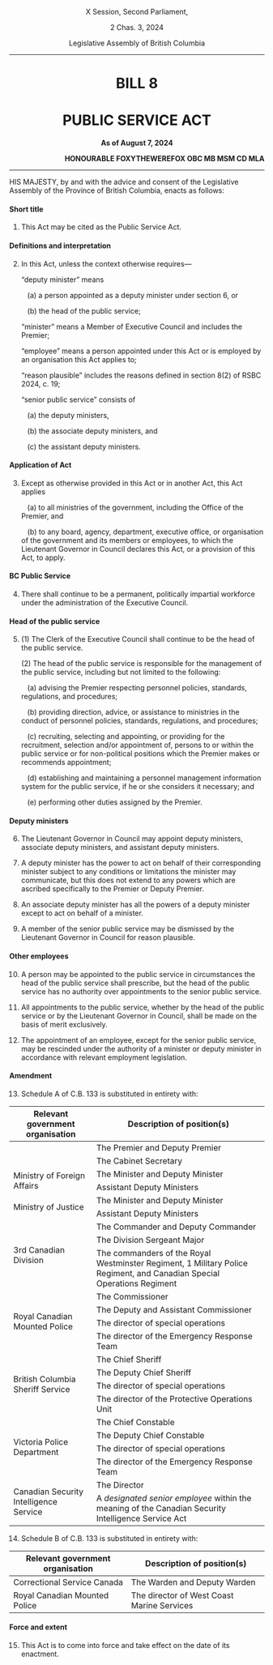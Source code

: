 <div align="center">

X Session, Second Parliament,

2 Chas. 3, 2024

Legislative Assembly of British Columbia

<hr/>

<h1>BILL 8</h1>
<h1>PUBLIC SERVICE ACT</h1>

**As of August 7, 2024**

</div>

<div align="right">

**HONOURABLE FOXYTHEWEREFOX OBC MB MSM CD MLA**

</div>

<hr/>

HIS MAJESTY, by and with the advice and consent of the Legislative Assembly of the Province of British Columbia, enacts as follows:

#### Short title

1. This Act may be cited as the Public Service Act.

#### Definitions and interpretation

2. In this Act, unless the context otherwise requires—

   “deputy minister” means

   &nbsp;&nbsp;&nbsp;(a) a person appointed as a deputy minister under section 6, or

   &nbsp;&nbsp;&nbsp;(b) the head of the public service;

   “minister” means a Member of Executive Council and includes the Premier;

   “employee” means a person appointed under this Act or is employed by an organisation this Act applies to;

   “reason plausible” includes the reasons defined in section 8(2) of RSBC 2024, c. 19;

   “senior public service” consists of

   &nbsp;&nbsp;&nbsp;(a) the deputy ministers,

   &nbsp;&nbsp;&nbsp;(b) the associate deputy ministers, and

   &nbsp;&nbsp;&nbsp;(c) the assistant deputy ministers.

#### Application of Act

3. Except as otherwise provided in this Act or in another Act, this Act applies

   &nbsp;&nbsp;&nbsp;(a) to all ministries of the government, including the Office of the Premier, and

   &nbsp;&nbsp;&nbsp;(b) to any board, agency, department, executive office, or organisation of the government and its members or employees, to which the Lieutenant Governor in Council declares this Act, or a provision of this Act, to apply.

#### BC Public Service

4. There shall continue to be a permanent, politically impartial workforce under the administration of the Executive Council.

#### Head of the public service

5. (1) The Clerk of the Executive Council shall continue to be the head of the public service.

   (2) The head of the public service is responsible for the management of the public service, including but not limited to the following:

   &nbsp;&nbsp;&nbsp;(a) advising the Premier respecting personnel policies, standards, regulations, and procedures;

   &nbsp;&nbsp;&nbsp;(b) providing direction, advice, or assistance to ministries in the conduct of personnel policies, standards, regulations, and procedures;

   &nbsp;&nbsp;&nbsp;(c) recruiting, selecting and appointing, or providing for the recruitment, selection and/or appointment of, persons to or within the public service or for non-political positions which the Premier makes or recommends appointment;

   &nbsp;&nbsp;&nbsp;(d) establishing and maintaining a personnel management information system for the public service, if he or she considers it necessary; and

   &nbsp;&nbsp;&nbsp;(e) performing other duties assigned by the Premier.

#### Deputy ministers

6. The Lieutenant Governor in Council may appoint deputy ministers, associate deputy ministers, and assistant deputy ministers.

7. A deputy minister has the power to act on behalf of their corresponding minister subject to any conditions or limitations the minister may communicate, but this does not extend to any powers which are ascribed specifically to the Premier or Deputy Premier.

8. An associate deputy minister has all the powers of a deputy minister except to act on behalf of a minister.

9. A member of the senior public service may be dismissed by the Lieutenant Governor in Council for reason plausible.

#### Other employees

10. A person may be appointed to the public service in circumstances the head of the public service shall prescribe, but the head of the public service has no authority over appointments to the senior public service.

11. All appointments to the public service, whether by the head of the public service or by the Lieutenant Governor in Council, shall be made on the basis of merit exclusively.

12. The appointment of an employee, except for the senior public service, may be rescinded under the authority of a minister or deputy minister in accordance with relevant employment legislation.

#### Amendment

13. Schedule A of C.B. 133 is substituted in entirety with:

<table>
<thead>
<tr>
<th>Relevant government organisation</th>
<th>Description of position(s)</th>
</tr>
</thead>
<tbody>
<tr>
<td rowspan=2></td>
<td>The Premier and Deputy Premier</td>
</tr>
<tr>
<td>The Cabinet Secretary</td>
</tr>

<tr>
<td rowspan=2>Ministry of Foreign Affairs</td>
<td>The Minister and Deputy Minister</td>
</tr>
<tr>
<td>Assistant Deputy Ministers</td>
</tr>

<tr>
<td rowspan=2>Ministry of Justice</td>
<td>The Minister and Deputy Minister</td>
</tr>
<tr>
<td>Assistant Deputy Ministers</td>
</tr>

<tr>
<td rowspan=3>3rd Canadian Division</td>
<td>The Commander and Deputy Commander</td>
</tr>
<tr>
<td>The Division Sergeant Major</td>
</tr>
<tr>
<td>The commanders of the Royal Westminster Regiment, 1 Military Police Regiment, and Canadian Special Operations Regiment</td>
</tr>

<tr>
<td rowspan=4>Royal Canadian Mounted Police</td>
<td>The Commissioner</td>
</tr>
<tr>
<td>The Deputy and Assistant Commissioner</td>
</tr>
<tr>
<td>The director of special operations</td>
</tr>
<tr>
<td>The director of the Emergency Response Team</td>
</tr>

<tr>
<td rowspan=4>British Columbia Sheriff Service</td>
<td>The Chief Sheriff</td>
</tr>
<tr>
<td>The Deputy Chief Sheriff</td>
</tr>
<tr>
<td>The director of special operations</td>
</tr>
<tr>
<td>The director of the Protective Operations Unit</td>
</tr>

<tr>
<td rowspan=4>Victoria Police Department</td>
<td>The Chief Constable</td>
</tr>
<tr>
<td>The Deputy Chief Constable</td>
</tr>
<tr>
<td>The director of special operations</td>
</tr>
<tr>
<td>The director of the Emergency Response Team</td>
</tr>

<tr>
<td rowspan=2>Canadian Security Intelligence Service</td>
<td>The Director</td>
</tr>
 <tr>
<td>A <i>designated senior employee</i> within the meaning of the Canadian Security Intelligence Service Act</td>
 </tr>
</tbody>
</table>

14. Schedule B of C.B. 133 is substituted in entirety with:

<table>
<thead>
<tr>
<th>Relevant government organisation</th>
<th>Description of position(s)</th>
</tr>
</thead>
<tbody>
<tr>
<td>Correctional Service Canada</td>
<td>The Warden and Deputy Warden</td>
</tr>
<tr>
<td>Royal Canadian Mounted Police</td>
<td>The director of West Coast Marine Services</td>
</tr>
</tbody>
</table>

#### Force and extent

15. This Act is to come into force and take effect on the date of its enactment.
